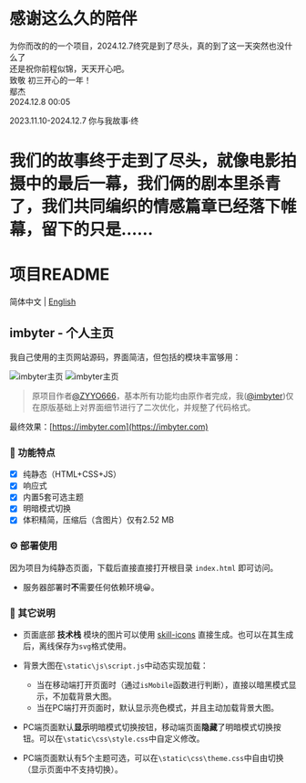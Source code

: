 # 感谢这么久的陪伴

为你而改的的一个项目，2024.12.7终究是到了尽头，真的到了这一天突然也没什么了<br>
还是祝你前程似锦，天天开心吧。<br>
致敬 初三开心的一年！<br>
鄢杰<br>
2024.12.8 00:05<br>

2023.11.10-2024.12.7 你与我故事·终

# 我们的故事终于走到了尽头，就像电影拍摄中的最后一幕，我们俩的剧本里杀青了，我们共同编织的情感篇章已经落下帷幕，留下的只是……


# 项目README

简体中文 | [English](./README_EN.md)

## imbyter - 个人主页

我自己使用的主页网站源码，界面简洁，但包括的模块丰富够用：

![imbyter主页](/screenshots/light.jpg)
![imbyter主页](/screenshots/dark.jpg)

> 原项目作者[@ZYYO666](https://github.com/ZYYO666)，基本所有功能均由原作者完成，我([@imbyter](https://github.com/imbyter))仅在原版基础上对界面细节进行了二次优化，并规整了代码格式。

最终效果：[https://imbyter.com](https://imbyter.com)

### 🎉 功能特点

- [x] 纯静态（HTML+CSS+JS）
- [x] 响应式
- [x] 内置5套可选主题
- [x] 明暗模式切换
- [x] 体积精简，压缩后（含图片）仅有2.52 MB

### ⚙️ 部署使用

因为项目为纯静态页面，下载后直接直接打开根目录 `index.html` 即可访问。

- 服务器部署时**不**需要任何依赖环境😀。

### 🥝 其它说明

- 页面底部 **技术栈** 模块的图片可以使用 [skill-icons](https://github.com/tandpfun/skill-icons) 直接生成。也可以在其生成后，离线保存为`svg`格式使用。

- 背景大图在`\static\js\script.js`中动态实现加载：
  - 当在移动端打开页面时（通过`isMobile`函数进行判断），直接以暗黑模式显示，不加载背景大图。
  - 当在PC端打开页面时，默认显示亮色模式，并且主动加载背景大图。

- PC端页面默认**显示**明暗模式切换按钮，移动端页面**隐藏**了明暗模式切换按钮。可以在`\static\css\style.css`中自定义修改。

- PC端页面默认有5个主题可选，可以在`\static\css\theme.css`中自由切换（显示页面中不支持切换）。
